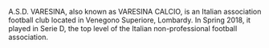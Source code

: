 A.S.D. VARESINA, also known as VARESINA CALCIO, is an Italian association football club located in Venegono Superiore, Lombardy. In Spring 2018, it played in Serie D, the top level of the Italian non-professional football association.
